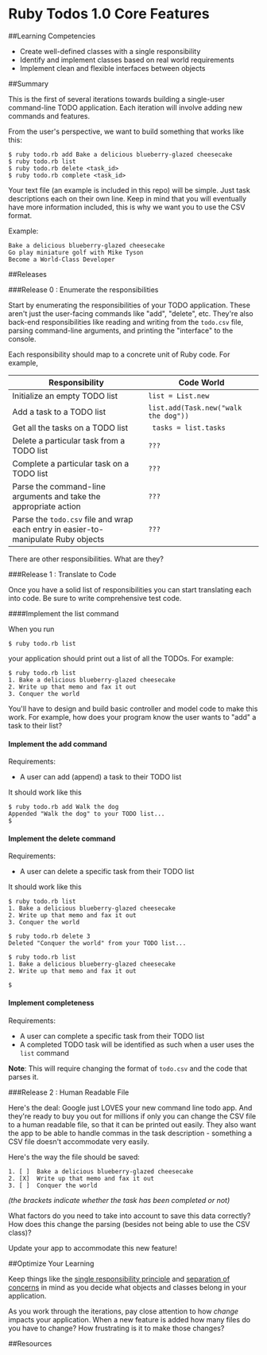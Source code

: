 # Ruby Todos 1.0 Core Features 
 
##Learning Competencies 

* Create well-defined classes with a single responsibility
* Identify and implement classes based on real world requirements
* Implement clean and flexible interfaces between objects

##Summary 

 This is the first of several iterations towards building a single-user command-line TODO application.  Each iteration will involve adding new commands and features.

From the user's perspective, we want to build something that works like this:

```text
$ ruby todo.rb add Bake a delicious blueberry-glazed cheesecake
$ ruby todo.rb list
$ ruby todo.rb delete <task_id>
$ ruby todo.rb complete <task_id>
```

Your text file (an example is included in this repo) will be simple.  Just task descriptions each on their own line.  Keep in mind that you will eventually have more information included, this is why we want you to use the CSV format.

Example:  

```text  
Bake a delicious blueberry-glazed cheesecake  
Go play miniature golf with Mike Tyson  
Become a World-Class Developer  
```` 

##Releases

###Release 0 : Enumerate the responsibilities

Start by enumerating the responsibilities of your TODO application.  These aren't just the user-facing commands like "add", "delete", etc.  They're also back-end responsibilities like reading and writing from the `todo.csv` file, parsing command-line arguments, and printing the "interface" to the console.

Each responsibility should map to a concrete unit of Ruby code.  For example,

Responsibility                                                                     | Code World
-----------------------------------------------------------------------------------|------------------------------------
Initialize an empty TODO list                                                      | `list = List.new`
Add a task to a TODO list                                                          | `list.add(Task.new("walk the dog"))`
Get all the tasks on a TODO list                                                   | ` tasks = list.tasks`
Delete a particular task from a TODO list                                          | `???`
Complete a particular task on a TODO list                                          | `???`
Parse the command-line arguments and take the appropriate action                   | `???`
Parse the `todo.csv` file and wrap each entry in easier-to-manipulate Ruby objects | `???`


There are other responsibilities.  What are they?

###Release 1 : Translate to Code

Once you have a solid list of responsibilities you can start translating each into code.  Be sure to write comprehensive test code.

####Implement the list command

When you run

```text
$ ruby todo.rb list
```

your application should print out a list of all the TODOs. For example:

```text
$ ruby todo.rb list
1. Bake a delicious blueberry-glazed cheesecake
2. Write up that memo and fax it out
3. Conquer the world
```

You'll have to design and build basic controller and model code to make this work.  For example, how does your program know the user wants to "add" a task to their list?

#### Implement the add command

Requirements:

- A user can add (append) a task to their TODO list

It should work like this

```text
$ ruby todo.rb add Walk the dog
Appended "Walk the dog" to your TODO list...
$
```

#### Implement the delete command

Requirements:

- A user can delete a specific task from their TODO list

It should work like this

```text
$ ruby todo.rb list
1. Bake a delicious blueberry-glazed cheesecake
2. Write up that memo and fax it out
3. Conquer the world

$ ruby todo.rb delete 3
Deleted "Conquer the world" from your TODO list...

$ ruby todo.rb list
1. Bake a delicious blueberry-glazed cheesecake
2. Write up that memo and fax it out

$
```

#### Implement completeness

Requirements:

- A user can complete a specific task from their TODO list
- A completed TODO task will be identified as such when a user uses the `list` command

**Note**: This will require changing the format of `todo.csv` and the code that parses it.

###Release 2 : Human Readable File

Here's the deal:  Google just LOVES your new command line todo app.  And they're ready to buy you out for millions if only you can change the CSV file to a human readable file, so that it can be printed out easily.  They also want the app to be able to handle commas in the task description - something a CSV file doesn't accommodate very easily.

Here's the way the file should be saved:

```text
1. [ ]  Bake a delicious blueberry-glazed cheesecake
2. [X]  Write up that memo and fax it out
3. [ ]  Conquer the world
```

*(the brackets indicate whether the task has been completed or not)*

What factors do you need to take into account to save this data correctly?  How does this change the parsing (besides not being able to use the CSV class)?  

Update your app to accommodate this new feature!

##Optimize Your Learning 

Keep things like the [single responsibility principle](http://en.wikipedia.org/wiki/Single_responsibility_principle) and [separation of concerns](http://en.wikipedia.org/wiki/Separation_of_concerns) in mind as you decide what objects and classes belong in your application.

As you work through the iterations, pay close attention to how *change* impacts your application.  When a new feature is added how many files do you have to change?  How frustrating is it to make those changes?


##Resources
